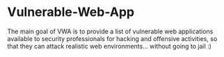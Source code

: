 # Vulnerable-Web-App
The main goal of VWA is to provide a list of vulnerable web applications available to security professionals for hacking and offensive activities, so that they can attack realistic web environments… without going to jail :)
